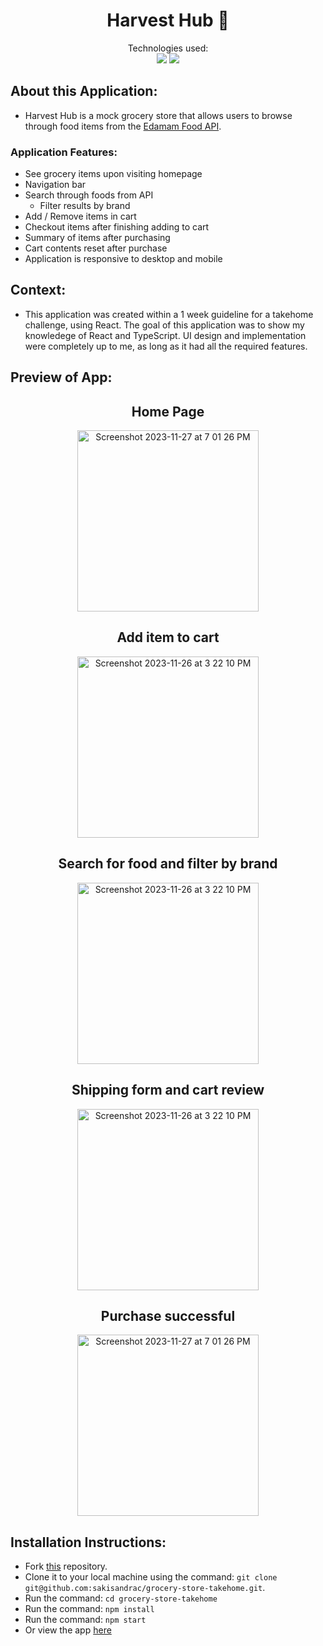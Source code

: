 <div align="center">
<h1> Harvest Hub 🍎</h1>

Technologies used:<br>
  <img src="https://img.shields.io/badge/React-20232A?style=for-the-badge&logo=react&logoColor=61DAFB" />
  <img src="https://img.shields.io/badge/TypeScript-007ACC?style=for-the-badge&logo=typescript&logoColor=white" />
</div>

## About this Application:
- Harvest Hub is a mock grocery store that allows users to browse through food items from the [Edamam Food API](https://developer.edamam.com/food-database-api-docs).
  
### Application Features:
- See grocery items upon visiting homepage
- Navigation bar
- Search through foods from API
  - Filter results by brand
- Add / Remove items in cart
- Checkout items after finishing adding to cart
- Summary of items after purchasing
- Cart contents reset after purchase
- Application is responsive to desktop and mobile

## Context:
- This application was created within a 1 week guideline for a takehome challenge, using React. The goal of this application was to show my knowledege of React and TypeScript. UI design and implementation were completely up to me, as long as it had all the required features.

## Preview of App:
<div align="center">
  <h2>Home Page</h2>
  <div style="display: inline-block;">
  <img width="290" alt="Screenshot 2023-11-27 at 7 01 26 PM" src="https://github.com/user-attachments/assets/cb6c3a7f-57b7-4dd8-8592-da674f182903" alt="Image 1" style="display: inline-block;">
</div>

  <h2>Add item to cart</h2>
    <div style="display: inline-block;">
  <img width="290" alt="Screenshot 2023-11-26 at 3 22 10 PM" src="https://github.com/user-attachments/assets/40db1bda-b055-42b5-8ee0-217ce9795836" style="display: inline-block;">
</div>

  <h2>Search for food and filter by brand</h2>
    <div style="display: inline-block;">
        <img width="290" alt="Screenshot 2023-11-26 at 3 22 10 PM" src="https://github.com/user-attachments/assets/d8681394-7b03-4751-925b-9c5331117ce4" style="display: inline-block;">
</div>

<h2>Shipping form and cart review</h2>
    <div style="display: inline-block;">
        <img width="290" alt="Screenshot 2023-11-26 at 3 22 10 PM" src="https://github.com/user-attachments/assets/d66aebf5-4f8b-4af6-afd0-60bdf00a2b13" style="display: inline-block;">
</div>

  <h2>Purchase successful</h2>
    <div style="display: inline-block;">
    <img width="290" alt="Screenshot 2023-11-27 at 7 01 26 PM" src="https://github.com/user-attachments/assets/8116b7c6-a808-4f8a-97d2-2327616317be" alt="Image 1" style="display: inline-block;">
</div>
 </div>
  </div>

## Installation Instructions:
- Fork [this](https://github.com/sakisandrac/grocery-store-takehome) repository. 
- Clone it to your local machine using the command: `git clone git@github.com:sakisandrac/grocery-store-takehome.git`.
- Run the command: `cd grocery-store-takehome`
- Run the command: `npm install`
- Run the command: `npm start`
- Or view the app [here](grocery-store-takehome.vercel.app)
